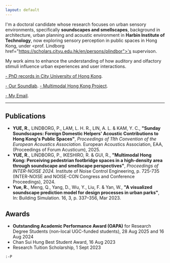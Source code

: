 ```yaml
---
layout: default
---
```


I'm a doctoral candidate whose research focuses on urban sensory environments, specifically **soundscapes and smellscapes**, background in architecture, urban planning and acoustic environment in **Harbin Institute of Technology**, now exploring sensory perception in public spaces in Hong Kong, under <prof. Lindborg href="https://scholars.cityu.edu.hk/en/persons/plindbor">'s supervison. 

My work aims to enhance the understanding of how auditory and olfactory stimuli influence urban experiences and user interactions.

[- PhD records in City University of Hong Kong](./https://scholars.cityu.edu.hk/en/persons/ranyue6).

[- Our Soundlab](./https://soundlab.scm.cityu.edu.hk/). [- Multimodal Hong Kong Project](./https://mmhk.scm.cityu.edu.hk/).

[- My Email](./ranyue6-c@my.cityu.edu.hk).

* * *

## Publications

*   **YUE, R.**, LINDBORG, P., LAM, L. H. R., LIN, A. L. & KAM, Y. C., **"Sunday Soundscapes: Foreign Domestic Helpers' Acoustic Contributions to Hong Kong's Public Spaces"**, _Proceedings of 11th Convention of the European Acoustics Association._ European Acoustics Association, EAA, (Proceedings of Forum Acusticum), 2025.
*   **YUE, R.**, LINDBORG, P., IKESHIRO, R. & GUI, R., **"Multimodal Hong Kong: Perceiving pedestrian footbridge spaces in a high-density area through soundscape and smellscape perspectives"**, _Proceedings of INTER-NOISE 2024._ Institute of Noise Control Engineering, p. 725-735 (INTER-NOISE and NOISE-CON Congress and Conference Proceedings), 2024.
*   **Yue, R.**, Meng, Q., Yang, D., Wu, Y., Liu, F. & Yan, W., **"A visualized soundscape prediction model for design processes in urban parks"**, In: Building Simulation. 16, 3, p. 337–356, Mar 2023.

## Awards

*   **Outstanding Academic Performance Award (OAPA)** for Research Degree Students (non-local UGC-funded students), 28 Aug 2025 and 16 Aug 2024
*   Chan Sui Hung Best Student Award, 16 Aug 2023
*   Research Tuition Scholarship, 1 Sept 2023


```
:-P
```
